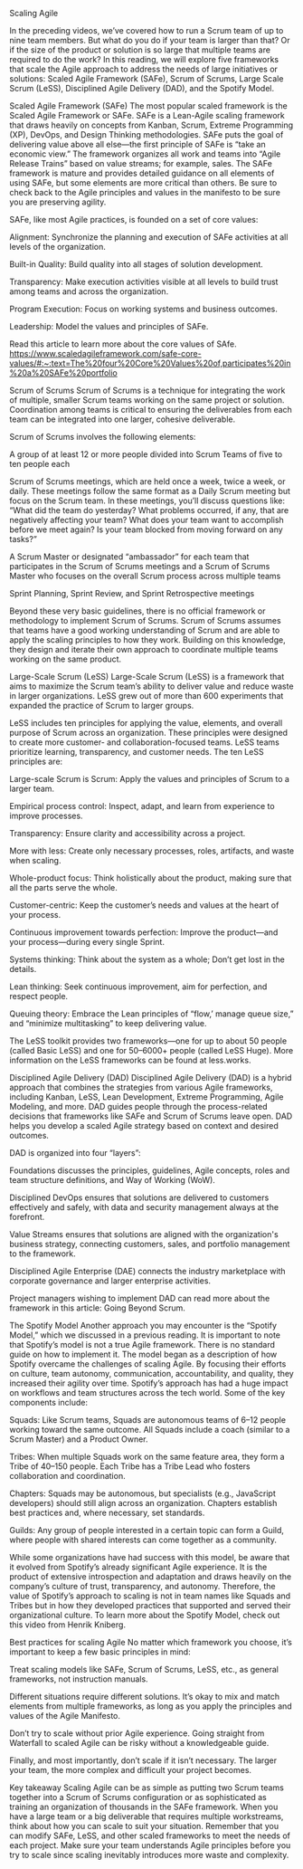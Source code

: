 Scaling Agile

In the preceding videos, we’ve covered how to run a Scrum team of up to nine team members. But what do you do if your team is larger than that? Or if the size of the product or solution is so large that multiple teams are required to do the work? In this reading, we will explore five frameworks that scale the Agile approach to address the needs of large initiatives or solutions: Scaled Agile Framework (SAFe), Scrum of Scrums, Large Scale Scrum (LeSS), Disciplined Agile Delivery (DAD), and the Spotify Model.

Scaled Agile Framework (SAFe)
The most popular scaled framework is the Scaled Agile Framework or SAFe. SAFe is a Lean-Agile scaling framework that draws heavily on concepts from Kanban, Scrum, Extreme Programming (XP), DevOps, and Design Thinking methodologies. SAFe puts the goal of delivering value above all else—the first principle of SAFe is “take an economic view.” The framework organizes all work and teams into “Agile Release Trains” based on value streams; for example, sales. The SAFe framework is mature and provides detailed guidance on all elements of using SAFe, but some elements are more critical than others. Be sure to check back to the Agile principles and values in the manifesto to be sure you are preserving agility. 

SAFe, like most Agile practices, is founded on a set of core values:

Alignment: Synchronize the planning and execution of SAFe activities at all levels of the organization. 

Built-in Quality: Build quality into all stages of solution development. 

Transparency: Make execution activities visible at all levels to build trust among teams and across the organization. 

Program Execution: Focus on working systems and business outcomes. 

Leadership: Model the values and principles of SAFe. 

Read this article to learn more about the core values of SAfe.
https://www.scaledagileframework.com/safe-core-values/#:~:text=The%20four%20Core%20Values%20of,participates%20in%20a%20SAFe%20portfolio

Scrum of Scrums
Scrum of Scrums is a technique for integrating the work of multiple, smaller Scrum teams working on the same project or solution. Coordination among teams is critical to ensuring the deliverables from each team can be integrated into one larger, cohesive deliverable. 

Scrum of Scrums involves the following elements:

A group of at least 12 or more people divided into Scrum Teams of five to ten people each 

Scrum of Scrums meetings, which are held once a week, twice a week, or daily. These meetings follow the same format as a Daily Scrum meeting but focus on the Scrum team. In these meetings, you’ll discuss questions like: “What did the team do yesterday? What problems occurred, if any, that are negatively affecting your team? What does your team want to accomplish before we meet again? Is your team blocked from moving forward on any tasks?”

A Scrum Master or designated “ambassador” for each team that participates in the Scrum of Scrums meetings and a Scrum of Scrums Master who focuses on the overall Scrum process across multiple teams 

Sprint Planning, Sprint Review, and Sprint Retrospective meetings 

Beyond these very basic guidelines, there is no official framework or methodology to implement Scrum of Scrums. Scrum of Scrums assumes that teams have a good working understanding of Scrum and are able to apply the scaling principles to how they work. Building on this knowledge, they design and iterate their own approach to coordinate multiple teams working on the same product. 

Large-Scale Scrum (LeSS)
Large-Scale Scrum (LeSS) is a framework that aims to maximize the Scrum team’s ability to deliver value and reduce waste in larger organizations. LeSS grew out of more than 600 experiments that expanded the practice of Scrum to larger groups. 

LeSS includes ten principles for applying the value, elements, and overall purpose of Scrum across an organization. These principles were designed to create more customer- and collaboration-focused teams. LeSS teams prioritize learning, transparency, and customer needs. The ten LeSS principles are:

Large-scale Scrum is Scrum: Apply the values and principles of Scrum to a larger team. 

Empirical process control: Inspect, adapt, and learn from experience to improve processes. 

Transparency: Ensure clarity and accessibility across a project. 

More with less: Create only necessary processes, roles, artifacts, and waste when scaling. 

Whole-product focus: Think holistically about the product, making sure that all the parts serve the whole.

Customer-centric: Keep the customer’s needs and values at the heart of your process.

Continuous improvement towards perfection: Improve the product—and your process—during every single Sprint. 

Systems thinking: Think about the system as a whole; Don’t get lost in the details. 

Lean thinking: Seek continuous improvement, aim for perfection, and respect people.

Queuing theory: Embrace the Lean principles of “flow,’ manage queue size,” and “minimize multitasking” to keep delivering value. 

The LeSS toolkit provides two frameworks—one for up to about 50 people (called Basic LeSS) and one for 50–6000+ people (called LeSS Huge). More information on the LeSS frameworks can be found at less.works.

Disciplined Agile Delivery (DAD)
Disciplined Agile Delivery (DAD) is a hybrid approach that combines the strategies from various Agile frameworks, including Kanban, LeSS, Lean Development, Extreme Programming, Agile Modeling, and more. DAD guides people through the process-related decisions that frameworks like SAFe and Scrum of Scrums leave open. DAD helps you develop a scaled Agile strategy based on context and desired outcomes. 

DAD is organized into four “layers”:

Foundations discusses the principles, guidelines, Agile concepts, roles and team structure definitions, and Way of Working (WoW).

Disciplined DevOps ensures that solutions are delivered to customers effectively and safely, with data and security management always at the forefront.

Value Streams ensures that solutions are aligned with the organization's business strategy, connecting customers, sales, and portfolio management to the framework.

Disciplined Agile Enterprise (DAE) connects the industry marketplace with corporate governance and larger enterprise activities.

Project managers wishing to implement DAD can read more about the framework in this article: Going Beyond Scrum.

The Spotify Model
Another approach you may encounter is the “Spotify Model,” which we discussed in a previous reading. It is important to note that Spotify’s model is not a true Agile framework. There is no standard guide on how to implement it. The model began as a description of how Spotify overcame the challenges of scaling Agile. By focusing their efforts on culture, team autonomy, communication, accountability, and quality, they increased their agility over time. Spotify’s approach has had a huge impact on workflows and team structures across the tech world. Some of the key components include:

Squads: Like Scrum teams, Squads are autonomous teams of 6–12 people working toward the same outcome. All Squads include a coach (similar to a Scrum Master) and a Product Owner.

Tribes: When multiple Squads work on the same feature area, they form a Tribe of 40–150 people. Each Tribe has a Tribe Lead who fosters collaboration and coordination.

Chapters: Squads may be autonomous, but specialists (e.g., JavaScript developers) should still align across an organization. Chapters establish best practices and, where necessary, set standards. 

Guilds: Any group of people interested in a certain topic can form a Guild, where people with shared interests can come together as a community. 

While some organizations have had success with this model, be aware that it evolved from Spotify’s already significant Agile experience. It is the product of extensive introspection and adaptation and draws heavily on the company’s culture of trust, transparency, and autonomy. Therefore, the value of Spotify’s approach to scaling is not in team names like Squads and Tribes but in how they developed practices that supported and served their organizational culture. To learn more about the Spotify Model, check out this video from Henrik Kniberg.

Best practices for scaling Agile
No matter which framework you choose, it’s important to keep a few basic principles in mind:

Treat scaling models like SAFe, Scrum of Scrums, LeSS, etc., as general frameworks, not instruction manuals. 

Different situations require different solutions. It’s okay to mix and match elements from multiple frameworks, as long as you apply the principles and values of the Agile Manifesto.

Don’t try to scale without prior Agile experience. Going straight from Waterfall to scaled Agile can be risky without a knowledgeable guide.

Finally, and most importantly, don’t scale if it isn’t necessary. The larger your team, the more complex and difficult your project becomes. 

Key takeaway
Scaling Agile can be as simple as putting two Scrum teams together into a Scrum of Scrums configuration or as sophisticated as training an organization of thousands in the SAFe framework. When you have a large team or a big deliverable that requires multiple workstreams, think about how you can scale to suit your situation. Remember that you can modify SAFe, LeSS, and other scaled frameworks to meet the needs of each project. Make sure your team understands Agile principles before you try to scale since scaling inevitably introduces more waste and complexity.
